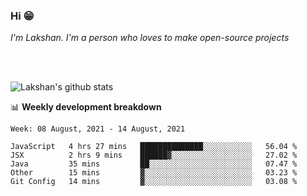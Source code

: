 ### Hi 😁

*I'm Lakshan. I'm a person who loves to make open-source projects*


<br/><br/>

![Lakshan's github stats](https://github-readme-stats.vercel.app/api?username=sandaruwan98&show_icons=true&theme=prussian )<br/>



📊 **Weekly development breakdown**
<!--START_SECTION:waka-->
```text
Week: 08 August, 2021 - 14 August, 2021

JavaScript   4 hrs 27 mins   ██████████████░░░░░░░░░░░   56.04 % 
JSX          2 hrs 9 mins    ██████▓░░░░░░░░░░░░░░░░░░   27.02 % 
Java         35 mins         ██░░░░░░░░░░░░░░░░░░░░░░░   07.47 % 
Other        15 mins         ▓░░░░░░░░░░░░░░░░░░░░░░░░   03.23 % 
Git Config   14 mins         ▓░░░░░░░░░░░░░░░░░░░░░░░░   03.08 % 
```
<!--END_SECTION:waka-->

